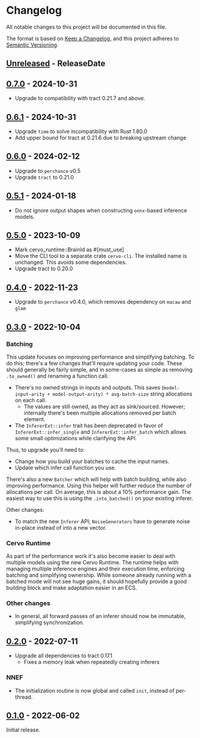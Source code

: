 <!-- markdownlint-disable blanks-around-headings blanks-around-lists no-duplicate-heading -->

# Changelog

All notable changes to this project will be documented in this file.

The format is based on [Keep a Changelog](https://keepachangelog.com/en/1.0.0/),
and this project adheres to [Semantic Versioning](https://semver.org/spec/v2.0.0.html).

<!-- next-header -->
## [Unreleased] - ReleaseDate
## [0.7.0] - 2024-10-31
- Upgrade to compatibility with tract 0.21.7 and above.

## [0.6.1] - 2024-10-31
- Upgrade `time` to solve incompatibility with Rust 1.80.0
- Add upper bound for tract at 0.21.6 due to breaking upstream change

## [0.6.0] - 2024-02-12
- Upgrade to `perchance` v0.5
- Upgrade `tract` to 0.21.0

## [0.5.1] - 2024-01-18
- Do not ignore output shapes when constructing `onnx`-based inference models.

## [0.5.0] - 2023-10-09

- Mark cervo_runtime::BrainId as #[must_use]
- Move the CLI tool to a separate crate `cervo-cli`. The installed name is unchanged. This avoids some dependencies.
- Upgrade tract to 0.20.0

## [0.4.0] - 2022-11-23

- Upgrade to `perchance` v0.4.0, which removes dependency on `macaw` and `glam`

## [0.3.0] - 2022-10-04

### Batching

This update focuses on improving performance and simplifying
batching. To do this; there's a few changes that'll require updating
your code. These should generally be fairly simple, and in some-cases
as simple as removing `.to_owned()` and renaming a function call.

- There's no owned strings in inputs and outputs. This saves
  (`model-input-arity + model-output-arity) * avg-batch-size`
  string allocations on each call.
  - The values are still owned, as they act as sink/sourced. However;
 internally there's been multiple allocations removed per batch
 element.
- The `InfererExt::infer` trait has been deprecated in favor of
  `InfererExt::infer_single` and `InfererExt::infer_batch` which
  allows some small optimizations while clarifying the API.

Thus, to upgrade you'll need to:

- Change how you build your batches to cache the input names.
- Update which infer call function you use.

There's also a new `Batcher` which will help with batch building,
while also improving performance. Using this helper will further
reduce the number of allocations per call. On average, this is about a
10% performance gain. The easiest way to use this is using the
`.into_batched()` on your existing inferer.

Other changes:

- To match the new `Inferer` API; `NoiseGenerators` have to generate
  noise in-place instead of into a new vector.

### Cervo Runtime

As part of the performance work it's also become easier to deal with
multiple models using the new Cervo Runtime. The runtime helps with
managing multiple inference engines and their execution time,
enforcing batching and simplifying ownership. While someone already
running with a batched mode will not see huge gains, it should
hopefully provide a good building block and make adaptation easier in
an ECS.

### Other changes

- In general, all forward passes of an inferer should now be
  immutable, simplifying synchronization.

## [0.2.0] - 2022-07-11

- Upgrade all dependencies to tract 0.17.1
  - Fixes a memory leak when repeatedly creating inferers

### NNEF

- The initialization routine is now global and called `init`, instead of per-thread.

## [0.1.0] - 2022-06-02

Initial release.

<!-- next-url -->
[Unreleased]: https://github.com/EmbarkStudios/cervo/compare/0.7.0...HEAD
[0.7.0]: https://github.com/EmbarkStudios/cervo/compare/0.6.1...0.7.0
[0.6.1]: https://github.com/EmbarkStudios/cervo/compare/0.6.0...0.6.1
[0.6.0]: https://github.com/EmbarkStudios/cervo/compare/0.5.1...0.6.0
[0.5.1]: https://github.com/EmbarkStudios/cervo/compare/0.5.0...0.5.1
[0.5.0]: https://github.com/EmbarkStudios/cervo/compare/0.4.0...0.5.0
[0.4.0]: https://github.com/EmbarkStudios/cervo/compare/0.3.0...0.4.0
[0.3.0]: https://github.com/EmbarkStudios/cervo/compare/0.2.0...0.3.0
[0.2.0]: https://github.com/EmbarkStudios/cervo/compare/0.1.1...0.2.0
[0.1.0]: https://github.com/EmbarkStudios/cervo/releases/tag/0.1.0
